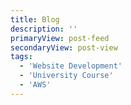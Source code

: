 ```yaml
---
title: Blog
description: ''
primaryView: post-feed
secondaryView: post-view
tags: 
  - 'Website Development'
  - 'University Course'
  - 'AWS'
---
```

